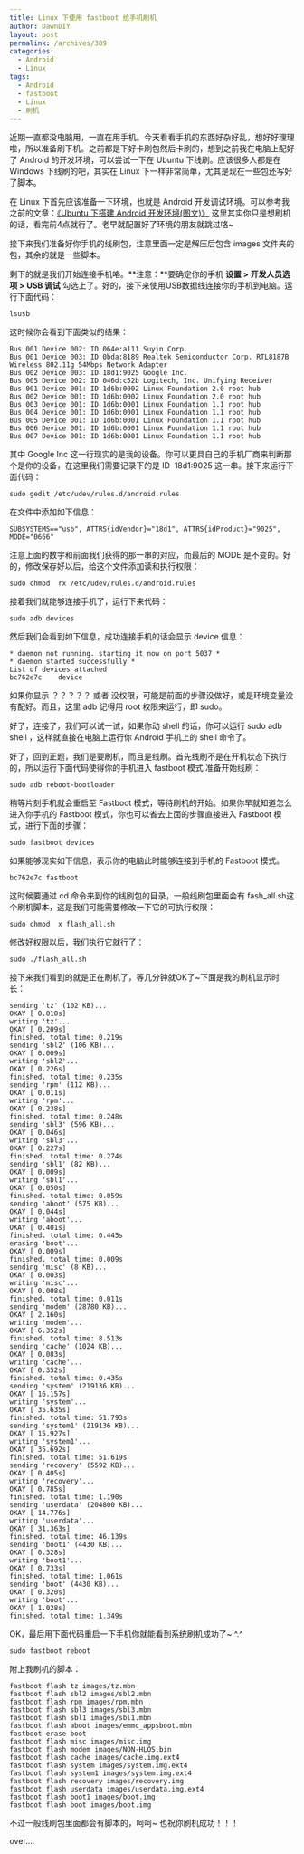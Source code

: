 ```yaml
---
title: Linux 下使用 fastboot 给手机刷机
author: DawnDIY
layout: post
permalink: /archives/389
categories:
  - Android
  - Linux
tags:
  - Android
  - fastboot
  - Linux
  - 刷机
---
```


近期一直都没电脑用，一直在用手机。今天看看手机的东西好杂好乱，想好好理理啦，所以准备刷下机。之前都是下好卡刷包然后卡刷的，想到之前我在电脑上配好了 Android 的开发环境，可以尝试一下在 Ubuntu 下线刷。应该很多人都是在 Windows 下线刷的吧，其实在 Linux 下一样非常简单，尤其是现在一些包还写好了脚本。

在 Linux 下首先应该准备一下环境，也就是 Android 开发调试环境。可以参考我之前的文章：[《Ubuntu 下搭建 Android 开发环境(图文)》][1] 这里其实你只是想刷机的话，看完前4点就行了。老早就配置好了环境的朋友就跳过咯~

 [1]: http://www.dawndiy.com/archives/153 "Ubuntu 下搭建 Android 开发环境(图文)"

接下来我们准备好你手机的线刷包，注意里面一定是解压后包含 images 文件夹的包，其余的就是一些脚本。

剩下的就是我们开始连接手机咯。**注意：**要确定你的手机 **设置 > 开发人员选项 > USB 调试** 勾选上了。好的，接下来使用USB数据线连接你的手机到电脑。运行下面代码：

    lsusb

这时候你会看到下面类似的结果：



    Bus 001 Device 002: ID 064e:a111 Suyin Corp. 
    Bus 001 Device 003: ID 0bda:8189 Realtek Semiconductor Corp. RTL8187B Wireless 802.11g 54Mbps Network Adapter
    Bus 002 Device 003: ID 18d1:9025 Google Inc. 
    Bus 005 Device 002: ID 046d:c52b Logitech, Inc. Unifying Receiver
    Bus 001 Device 001: ID 1d6b:0002 Linux Foundation 2.0 root hub
    Bus 002 Device 001: ID 1d6b:0002 Linux Foundation 2.0 root hub
    Bus 003 Device 001: ID 1d6b:0001 Linux Foundation 1.1 root hub
    Bus 004 Device 001: ID 1d6b:0001 Linux Foundation 1.1 root hub
    Bus 005 Device 001: ID 1d6b:0001 Linux Foundation 1.1 root hub
    Bus 006 Device 001: ID 1d6b:0001 Linux Foundation 1.1 root hub
    Bus 007 Device 001: ID 1d6b:0001 Linux Foundation 1.1 root hub

其中 Google Inc 这一行现实的是我的设备。你可以更具自己的手机厂商来判断那个是你的设备，在这里我们需要记录下的是 ID  18d1:9025 这一串。接下来运行下面代码：

    sudo gedit /etc/udev/rules.d/android.rules

在文件中添加如下信息：

    SUBSYSTEMS=="usb", ATTRS{idVendor}="18d1", ATTRS{idProduct}="9025", MODE="0666"

注意上面的数字和前面我们获得的那一串的对应，而最后的 MODE 是不变的。好的，修改保存好以后，给这个文件添加读和执行权限：

    sudo chmod  rx /etc/udev/rules.d/android.rules

接着我们就能够连接手机了，运行下来代码：

    sudo adb devices

然后我们会看到如下信息，成功连接手机的话会显示 device 信息：

    * daemon not running. starting it now on port 5037 *
    * daemon started successfully *
    List of devices attached 
    bc762e7c	device

如果你显示 ？？？？？ 或者 没权限，可能是前面的步骤没做好，或是环境变量没有配好。而且，这里 adb 记得用 root 权限来运行，即 sudo。

好了，连接了，我们可以试一试，如果你动 shell 的话，你可以运行 sudo adb shell ，这样就直接在电脑上运行你 Android 手机上的 shell 命令了。

好了，回到正题，我们是要刷机，而且是线刷。首先线刷不是在开机状态下执行的，所以运行下面代码使得你的手机进入 fastboot 模式 准备开始线刷：

    sudo adb reboot-bootloader

稍等片刻手机就会重启至 Fastboot 模式，等待刷机的开始。如果你早就知道怎么进入你手机的 Fastboot 模式，你也可以省去上面的步骤直接进入 Fastboot 模式，进行下面的步骤：

    sudo fastboot devices

如果能够现实如下信息，表示你的电脑此时能够连接到手机的 Fastboot 模式。

    bc762e7c fastboot

这时候要通过 cd 命令来到你的线刷包的目录，一般线刷包里面会有 fash_all.sh这个刷机脚本，这是我们可能需要修改一下它的可执行权限：

    sudo chmod  x flash_all.sh

修改好权限以后，我们执行它就行了：

    sudo ./flash_all.sh

接下来我们看到的就是正在刷机了，等几分钟就OK了~下面是我的刷机显示时长：

    sending 'tz' (102 KB)...
    OKAY [ 0.010s]
    writing 'tz'...
    OKAY [ 0.209s]
    finished. total time: 0.219s
    sending 'sbl2' (106 KB)...
    OKAY [ 0.009s]
    writing 'sbl2'...
    OKAY [ 0.226s]
    finished. total time: 0.235s
    sending 'rpm' (112 KB)...
    OKAY [ 0.011s]
    writing 'rpm'...
    OKAY [ 0.238s]
    finished. total time: 0.248s
    sending 'sbl3' (596 KB)...
    OKAY [ 0.046s]
    writing 'sbl3'...
    OKAY [ 0.227s]
    finished. total time: 0.274s
    sending 'sbl1' (82 KB)...
    OKAY [ 0.009s]
    writing 'sbl1'...
    OKAY [ 0.050s]
    finished. total time: 0.059s
    sending 'aboot' (575 KB)...
    OKAY [ 0.044s]
    writing 'aboot'...
    OKAY [ 0.401s]
    finished. total time: 0.445s
    erasing 'boot'...
    OKAY [ 0.009s]
    finished. total time: 0.009s
    sending 'misc' (8 KB)...
    OKAY [ 0.003s]
    writing 'misc'...
    OKAY [ 0.008s]
    finished. total time: 0.011s
    sending 'modem' (28780 KB)...
    OKAY [ 2.160s]
    writing 'modem'...
    OKAY [ 6.352s]
    finished. total time: 8.513s
    sending 'cache' (1024 KB)...
    OKAY [ 0.083s]
    writing 'cache'...
    OKAY [ 0.352s]
    finished. total time: 0.435s
    sending 'system' (219136 KB)...
    OKAY [ 16.157s]
    writing 'system'...
    OKAY [ 35.635s]
    finished. total time: 51.793s
    sending 'system1' (219136 KB)...
    OKAY [ 15.927s]
    writing 'system1'...
    OKAY [ 35.692s]
    finished. total time: 51.619s
    sending 'recovery' (5592 KB)...
    OKAY [ 0.405s]
    writing 'recovery'...
    OKAY [ 0.785s]
    finished. total time: 1.190s
    sending 'userdata' (204800 KB)...
    OKAY [ 14.776s]
    writing 'userdata'...
    OKAY [ 31.363s]
    finished. total time: 46.139s
    sending 'boot1' (4430 KB)...
    OKAY [ 0.328s]
    writing 'boot1'...
    OKAY [ 0.733s]
    finished. total time: 1.061s
    sending 'boot' (4430 KB)...
    OKAY [ 0.320s]
    writing 'boot'...
    OKAY [ 1.028s]
    finished. total time: 1.349s

OK，最后用下面代码重启一下手机你就能看到系统刷机成功了~ ^.^

    sudo fastboot reboot

附上我刷机的脚本：

    fastboot flash tz images/tz.mbn
    fastboot flash sbl2 images/sbl2.mbn
    fastboot flash rpm images/rpm.mbn
    fastboot flash sbl3 images/sbl3.mbn
    fastboot flash sbl1 images/sbl1.mbn
    fastboot flash aboot images/emmc_appsboot.mbn
    fastboot erase boot
    fastboot flash misc images/misc.img
    fastboot flash modem images/NON-HLOS.bin
    fastboot flash cache images/cache.img.ext4
    fastboot flash system images/system.img.ext4
    fastboot flash system1 images/system.img.ext4
    fastboot flash recovery images/recovery.img
    fastboot flash userdata images/userdata.img.ext4
    fastboot flash boot1 images/boot.img
    fastboot flash boot images/boot.img

不过一般线刷包里面都会有脚本的，呵呵~ 也祝你刷机成功！！！

over….

 

 
